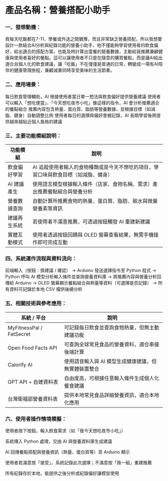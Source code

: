 # 產品名稱：營養搭配小助手 
### 一、發想動機：
我每天吃飯都在7-11、學餐或外送之間猶豫，而且非常缺乏營養搭配，所以我想要設計一款結合AI分析與紀錄功能的營養小助手，他不僅能夠學習使用者的飲食偏好，給出適合的搭配方案，也能及時計算出當餐的營養數據，主動給我推薦兼顧健康與使用者喜好的餐點。這可以讓使用者不只是在隨意的購買餐點，而是讓AI給出適合且個人化的飲食建議，讓「吃飯」不在僅僅是普通的日常，轉變成一場有AI陪伴的健康管理旅程，兼顧減重同時享受美味的生活節奏。
### 二、應用場景：
每日飲食管理輔助，AI 根據使用者當日單一想法與飲食偏好提供營養建議
使用者可以輸入「想吃便當」、「今天想吃夜市小吃」像這樣的指令，AI 會分析推薦適合的餐點組合
推薦內容包含熱量、蛋白質、脂肪等營養數據，並根據目標（如減脂、健身）自動調整比例
使用者每日的選擇與偏好會被記錄，AI 長期學習後將提供越來越貼近個人風格的建議
### 三、主要功能模組說明：
| 功能模組    | 說明                                         |
| ------- | ------------------------------------------ |
| 飲食偏好學習  | AI 追蹤使用者輸入的食物種類或是今天不想吃的項目，學習口味與飲食目標（如減脂、健身） |
| AI 建議產生 | 使用語言模型根據輸入條件（店家、食物名稱、需求）產出推薦餐點組合與營養分析      |
| 營養數據查詢  | 自動計算所推薦食物的熱量、蛋白質、脂肪、碳水與微量營養素等資訊            |
| 建議再生系統  | 若使用者不滿意推薦，可透過按鈕觸發 AI 重建新建議                 |
| 實體互動模式  | 使用者透過按鈕回饋與 OLED 螢幕查看結果，無需手機操作即可完成互動        |
### 四、系統運作流程與資料流向：
前端輸入（按鈕：換建議 / 確認）
→ Arduino 發送選擇指令至 Python 程式
→ Python 呼叫 AI 模型分析輸入條件並查詢營養資料庫
→ 將推薦內容與營養分析回傳給 Arduino
→ OLED 螢幕顯示餐點組合與熱量等資料（可選擇是否記錄）
→ 所有資料可記錄於本地 CSV 檔供後續分析
### 五、相關技術與參考應用：
| 系統 / 平台                  | 說明                           |
| ------------------------ | ---------------------------- |
| MyFitnessPal / FatSecret | 可記錄每日飲食並查詢食物熱量，但無主動建議功能      |
| Open Food Facts API      | 可查詢全球常見食品的營養資料，適合串接後端計算      |
| Calorify AI              | 使用語音輸入與 AI 模型生成健康建議，但無實體裝置整合 |
| GPT API + 自建資料表          | 自由度高，可根據任意輸入條件生成個人化餐食建議      |
| 台灣衛福部營養資料表               | 提供本地常見食品詳細營養資訊，適合本地化應用       |
### 六、使用者操作情境模擬：
使用者按下按鈕，輸入飲食需求（如「我今天想吃夜市小吃」）

系統傳入 Python 處理，交由 AI 與營養資料庫生成建議

AI 回傳餐點搭配與營養資訊（熱量、蛋白質等）至 Arduino 顯示

使用者若滿意按「接受」，系統記錄此次選擇；不滿意按「換一組」重建推薦

所有紀錄存於本地，能提供之後分析或紀錄偏好讓模型使用
